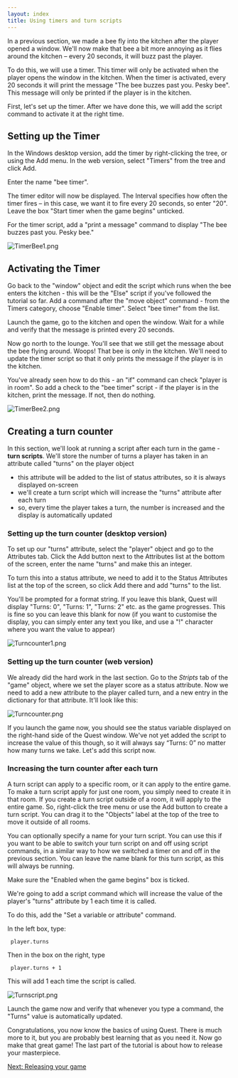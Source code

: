 ```yaml
---
layout: index
title: Using timers and turn scripts
---
```


In a previous section, we made a bee fly into the kitchen after the player opened a window. We'll now make that bee a bit more annoying as it flies around the kitchen – every 20 seconds, it will buzz past the player.

To do this, we will use a timer. This timer will only be activated when the player opens the window in the kitchen. When the timer is activated, every 20 seconds it will print the message "The bee buzzes past you. Pesky bee". This message will only be printed if the player is in the kitchen.

First, let's set up the timer. After we have done this, we will add the script command to activate it at the right time.

Setting up the Timer
--------------------

In the Windows desktop version, add the timer by right-clicking the tree, or using the Add menu. In the web version, select "Timers" from the tree and click Add.

Enter the name "bee timer".

The timer editor will now be displayed. The Interval specifies how often the timer fires – in this case, we want it to fire every 20 seconds, so enter "20". Leave the box "Start timer when the game begins" unticked.

For the timer script, add a "print a message" command to display "The bee buzzes past you. Pesky bee."

![](TimerBee1.png "TimerBee1.png")

Activating the Timer
--------------------

Go back to the "window" object and edit the script which runs when the bee enters the kitchen - this will be the "Else" script if you've followed the tutorial so far. Add a command after the "move object" command - from the Timers category, choose "Enable timer". Select "bee timer" from the list.

Launch the game, go to the kitchen and open the window. Wait for a while and verify that the message is printed every 20 seconds.

Now go north to the lounge. You'll see that we still get the message about the bee flying around. Woops! That bee is only in the kitchen. We'll need to update the timer script so that it only prints the message if the player is in the kitchen.

You've already seen how to do this - an "if" command can check "player is in room". So add a check to the "bee timer" script - if the player is in the kitchen, print the message. If not, then do nothing.

![](TimerBee2.png "TimerBee2.png")

Creating a turn counter
-----------------------

In this section, we'll look at running a script after each turn in the game - **turn scripts**. We'll store the number of turns a player has taken in an attribute called "turns" on the player object
-   this attribute will be added to the list of status attributes, so it is always displayed on-screen
-   we'll create a turn script which will increase the "turns" attribute after each turn
-   so, every time the player takes a turn, the number is increased and the display is automatically updated

### Setting up the turn counter (desktop version)

To set up our "turns" attribute, select the "player" object and go to the Attributes tab. Click the Add button next to the Attributes list at the bottom of the screen, enter the name "turns" and make this an integer.

To turn this into a status attribute, we need to add it to the Status Attributes list at the top of the screen, so click Add there and add "turns" to the list.

You'll be prompted for a format string. If you leave this blank, Quest will display "Turns: 0", "Turns: 1", "Turns: 2" etc. as the game progresses. This is fine so you can leave this blank for now (if you want to customise the display, you can simply enter any text you like, and use a "!" character where you want the value to appear)

![](Turncounter1.png "Turncounter1.png")

### Setting up the turn counter (web version)

We already did the hard work in the last section. Go to the _Stripts_ tab of the "game" object, where we set the player score as a status attribute. Now we need to add a new attribute to the player called turn, and a new entry in the dictionary for that attribute. It'll look like this: 

![](Turncounter1.png "Turncounter.png")

If you launch the game now, you should see the status variable displayed on the right-hand side of the Quest window. We've not yet added the script to increase the value of this though, so it will always say “Turns: 0” no matter how many turns we take. Let's add this script now.

### Increasing the turn counter after each turn

A turn script can apply to a specific room, or it can apply to the entire game. To make a turn script apply for just one room, you simply need to create it in that room. If you create a turn script outside of a room, it will apply to the entire game. So, right-click the tree menu or use the Add button to create a turn script. You can drag it to the "Objects" label at the top of the tree to move it outside of all rooms.

You can optionally specify a name for your turn script. You can use this if you want to be able to switch your turn script on and off using script commands, in a similar way to how we switched a timer on and off in the previous section. You can leave the name blank for this turn script, as this will always be running.

Make sure the "Enabled when the game begins" box is ticked.

We're going to add a script command which will increase the value of the player's "turns" attribute by 1 each time it is called.

To do this, add the "Set a variable or attribute" command.

In the left box, type:

     player.turns

Then in the box on the right, type

     player.turns + 1

This will add 1 each time the script is called.

![](Turnscript.png "Turnscript.png")

Launch the game now and verify that whenever you type a command, the "Turns" value is automatically updated.

Congratulations, you now know the basics of using Quest. There is much more to it, but you are probably best learning that as you need it. Now go make that great game! The last part of the tutorial is about how to release your masterpiece.

[Next: Releasing your game](releasing_your_game.html)